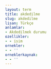 ```yaml
---
layout: term
title: akdedilme
slug: akdedilme
lisan: Türkçe
anlamlar:
- Akdedilmek durumu
ozellikler:
- - isim
ornekler:
- - ''
orneklerkaynak:
- - ''
---
```

